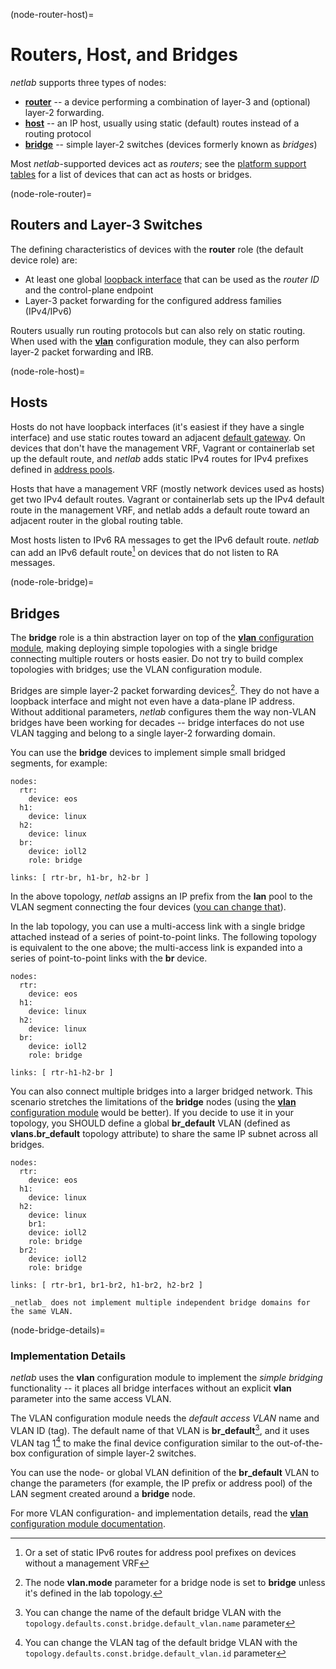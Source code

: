 (node-router-host)=
# Routers, Host, and Bridges

_netlab_ supports three types of nodes:

* **[router](node-role-router)** -- a device performing a combination of layer-3 and (optional) layer-2 forwarding.
* **[host](node-role-host)** -- an IP host, usually using static (default) routes instead of a routing protocol
* **[bridge](node-role-bridge)** -- simple layer-2 switches (devices formerly known as *bridges*)

Most _netlab_-supported devices act as *routers*; see the [platform support tables](platform-host) for a list of devices that can act as hosts or bridges.

(node-role-router)=
## Routers and Layer-3 Switches

The defining characteristics of devices with the **router** role   (the default device role) are:

* At least one global [loopback interface](node-loopback) that can be used as the *router ID* and the control-plane endpoint
* Layer-3 packet forwarding for the configured address families (IPv4/IPv6)

Routers usually run routing protocols but can also rely on static routing. When used with the **[vlan](module-vlan)** configuration module, they can also perform layer-2 packet forwarding and IRB.

(node-role-host)=
## Hosts

Hosts do not have loopback interfaces (it's easiest if they have a single interface) and use static routes toward an adjacent [default gateway](links-gateway). On devices that don't have the management VRF, Vagrant or containerlab set up the default route, and _netlab_ adds static IPv4 routes for IPv4 prefixes defined in [address pools](address-pools).

Hosts that have a management VRF (mostly network devices used as hosts) get two IPv4 default routes. Vagrant or containerlab sets up the IPv4 default route in the management VRF, and netlab adds a default route toward an adjacent router in the global routing table.

Most hosts listen to IPv6 RA messages to get the IPv6 default route. _netlab_ can add an IPv6 default route[^SRv6] on devices that do not listen to RA messages.

[^SRv6]: Or a set of static IPv6 routes for address pool prefixes on devices without a management VRF

(node-role-bridge)=
## Bridges

The **bridge** role is a thin abstraction layer on top of the [**vlan** configuration module](module-vlan), making deploying simple topologies with a single bridge connecting multiple routers or hosts easier. Do not try to build complex topologies with bridges; use the VLAN configuration module.

Bridges are simple layer-2 packet forwarding devices[^VM]. They do not have a loopback interface and might not even have a data-plane IP address. Without additional parameters, _netlab_ configures them the way non-VLAN bridges have been working for decades -- bridge interfaces do not use VLAN tagging and belong to a single layer-2 forwarding domain.

[^VM]: The node **vlan.mode** parameter for a bridge node is set to **bridge** unless it's defined in the lab topology.

You can use the **bridge** devices to implement simple small bridged segments, for example:

```
nodes:
  rtr:
    device: eos
  h1:
    device: linux
  h2:
    device: linux
  br:
    device: ioll2
    role: bridge

links: [ rtr-br, h1-br, h2-br ]
```

In the above topology, *netlab* assigns an IP prefix from the **lan** pool to the VLAN segment connecting the four devices ([you can change that](node-bridge-details)).

In the lab topology, you can use a multi-access link with a single bridge attached instead of a series of point-to-point links. The following topology is equivalent to the one above; the multi-access link is expanded into a series of point-to-point links with the **br** device.

```
nodes:
  rtr:
    device: eos
  h1:
    device: linux
  h2:
    device: linux
  br:
    device: ioll2
    role: bridge

links: [ rtr-h1-h2-br ]
```

You can also connect multiple bridges into a larger bridged network. This scenario stretches the limitations of the **bridge** nodes (using the [**vlan** configuration module](module-vlan) would be better). If you decide to use it in your topology, you SHOULD define a global **br_default** VLAN (defined as **vlans.br_default** topology attribute) to share the same IP subnet across all bridges.

```
nodes:
  rtr:
    device: eos
  h1:
    device: linux
  h2:
    device: linux
	br1:
    device: ioll2
    role: bridge
  br2:
    device: ioll2
    role: bridge

links: [ rtr-br1, br1-br2, h1-br2, h2-br2 ]
```

```{warning}
_netlab_ does not implement multiple independent bridge domains for the same VLAN.
```

(node-bridge-details)=
### Implementation Details

_netlab_ uses the **vlan** configuration module to implement the *simple bridging* functionality -- it places all bridge interfaces without an explicit **vlan** parameter into the same access VLAN.

The VLAN configuration module needs the *default access VLAN* name and VLAN ID (tag). The default name of that VLAN is **br_default**[^BRD], and it uses VLAN tag 1[^BRID] to make the final device configuration similar to the out-of-the-box configuration of simple layer-2 switches.

You can use the node- or global VLAN definition of the **br_default** VLAN to change the parameters (for example, the IP prefix or address pool) of the LAN segment created around a **bridge** node.
 
[^BRD]: You can change the name of the default bridge VLAN with the `topology.defaults.const.bridge.default_vlan.name` parameter

[^BRID]: You can change the VLAN tag of the default bridge VLAN with the `topology.defaults.const.bridge.default_vlan.id` parameter

For more VLAN configuration- and implementation details, read the [**vlan** configuration module documentation](module-vlan).